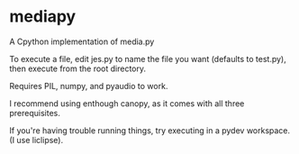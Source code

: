# mediapy
A Cpython implementation of media.py


To execute a file, edit jes.py to name the file you want (defaults to test.py), then execute from the root directory.

Requires PIL, numpy, and pyaudio to work.

I recommend using enthough canopy, as it comes with all three prerequisites.

If you're having trouble running things, try executing in a pydev workspace. (I use liclipse).

